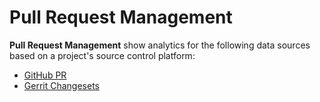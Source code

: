 # Pull Request Management

**Pull Request Management** show analytics for the following data sources based on a project's source control platform:

* [GitHub PR](github-pr.md)
* [Gerrit Changesets](gerrit-changestes.md)

